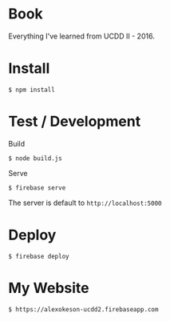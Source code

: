 # Book

Everything I've learned from UCDD II - 2016.

# Install

    $ npm install

# Test / Development

Build

    $ node build.js

Serve

    $ firebase serve

The server is default to `http://localhost:5000`

# Deploy

    $ firebase deploy

# My Website
	$ https://alexokeson-ucdd2.firebaseapp.com
